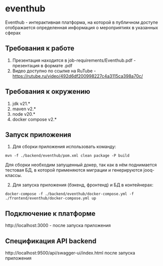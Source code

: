 # eventhub

Eventhub - интерактивная платформа, на которой в публичном доступе отображается определенная информация о мероприятиях в указанных сферах

## Требования к работе

1. Презентация находится в job-requirements/Eventhub.pdf - презентация в формате .pdf
2. Видео доступно по ссылке на RuTube - https://rutube.ru/video/492d6df200998227c4a3115ca398a70c/

## Требования к окружению

1. jdk v21.*
2. maven v2.*
3. node v20.*
4. docker compose v2.*

## Запуск приложения

1. Для сборки приложения использовать команду:
```
mvn -f ./backend/eventhub/pom.xml clean package -P build
```
Для сборки необходим запущенный докер, так как в нём поднимается тестовая БД, в которой применяются миграции и генерируются jooq-классы.

2. Для запуска приложения (бэкенд, фронтенд) и БД в контейнерах:
```
docker-compose -f ./backend/eventhub/docker-compose.yml -f ./frontend/eventhub/docker-compose.yml up
```

## Подключение к платформе

http://localhost:3000 - после запуска приложения

## Спецификация API backend
http://localhost:9500/api/swagger-ui/index.html после запуска приложения